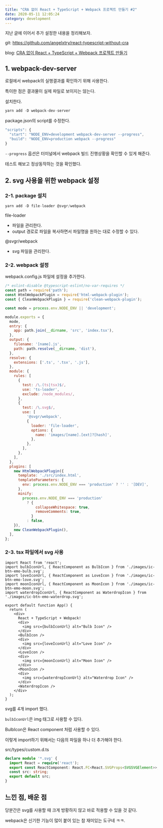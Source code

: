 ```yaml
---
title: "CRA 없이 React + TypeScript + Webpack 프로젝트 만들기 #2"
date: 2020-05-11 12:05:24
category: development
---
```


지난 글에 이어서 추가 설정한 내용을 정리해보자.

git: <https://github.com/angelxtry/react-typescript-without-cra>

blog: [CRA 없이 React + TypeScript + Webpack 프로젝트 만들기](https://blog.doitreviews.com/development/2020-05-07-react-typescript-webpack/)

## 1. webpack-dev-server

로컬에서 webpack의 실행결과를 확인하기 위해 사용한다.

특이한 점은 결과물이 실제 파일로 보이지는 않는다.

설치한다.

```js
yarn add -D webpack-dev-server
```

package.json의 script를 수정한다.

```js
"scripts": {
  "start": "NODE_ENV=development webpack-dev-server --progress",
  "build": "NODE_ENV=production webpack --progress"
}
```

`--progress` 옵션은 터미널에서 webpack 빌드 진행상황을 확인할 수 있게 해준다.

테스트 해보고 정상동작하는 것을 확인했다.

## 2. svg 사용을 위한 webpack 설정

### 2-1. package 설치

```js
yarn add -D file-loader @svgr/webpack
```

file-loader

- 파일을 관리한다.
- output 경로로 파일을 복사하면서 파일명을 원하는 대로 수정할 수 있다.

@svgr/webpack

- svg 파일을 관리한다.

### 2-2. webpack 설정

webpack.config.js 파일에 설정을 추가한다.

```js
/* eslint-disable @typescript-eslint/no-var-requires */
const path = require('path');
const HtmlWebpackPlugin = require('html-webpack-plugin');
const { CleanWebpackPlugin } = require('clean-webpack-plugin');

const mode = process.env.NODE_ENV || 'development';

module.exports = {
  mode,
  entry: {
    app: path.join(__dirname, 'src', 'index.tsx'),
  },
  output: {
    filename: '[name].js',
    path: path.resolve(__dirname, 'dist'),
  },
  resolve: {
    extensions: ['.ts', '.tsx', '.js'],
  },
  module: {
    rules: [
      {
        test: /\.(ts|tsx)$/,
        use: 'ts-loader',
        exclude: /node_modules/,
      },
      {
        test: /\.svg$/,
        use: [
          '@svgr/webpack',
          {
            loader: 'file-loader',
            options: {
              name: 'images/[name].[ext]?[hash]',
            },
          },
        ],
      },
    ],
  },
  plugins: [
    new HtmlWebpackPlugin({
      template: './src/index.html',
      templateParameters: {
        env: process.env.NODE_ENV === 'production' ? '' : '[DEV]',
      },
      minify:
        process.env.NODE_ENV === 'production'
          ? {
              collapseWhitespace: true,
              removeComments: true,
            }
          : false,
    }),
    new CleanWebpackPlugin(),
  ],
};
```

### 2-3. tsx 파일에서 svg 사용

```tsx
import React from 'react';
import bulbIconUrl, { ReactComponent as BulbIcon } from './images/ic-btn-emo-bulb.svg';
import loveIconUrl, { ReactComponent as LoveIcon } from './images/ic-btn-emo-love.svg';
import moonIconUrl, { ReactComponent as MoonIcon } from './images/ic-btn-emo-moon.svg';
import waterdropIconUrl, { ReactComponent as WaterdropIcon } from './images/ic-btn-emo-waterdrop.svg';

export default function App() {
  return (
    <div>
      React + TypeScript + Webpack!
      <div>
        <img src={bulbIconUrl} alt="Bulb Icon" />
      </div>
      <BulbIcon />
      <div>
        <img src={loveIconUrl} alt="Love Icon" />
      </div>
      <LoveIcon />
      <div>
        <img src={moonIconUrl} alt="Moon Icon" />
      </div>
      <MoonIcon />
      <div>
        <img src={waterdropIconUrl} alt="Waterdrop Icon" />
      </div>
      <WaterdropIcon />
    </div>
  );
}
```

svg를 4개 import 했다.

`bulbIconUrl`은 img 태그로 사용할 수 있다.

BulbIcon은 React component 처럼 사용할 수 있다.

이렇게 import하기 위해서는 다음의 파일을 하나 더 추가해야 한다.

src/types/custom.d.ts

```ts
declare module '*.svg' {
  import React = require('react');
  export const ReactComponent: React.FC<React.SVGProps<SVGSVGElement>>;
  const src: string;
  export default src;
}
```

## 느낀 점, 배운 점

당분간은 svg를 사용할 때 크게 방황하지 않고 바로 적용할 수 있을 것 같다.

webpack은 신기한 기능이 많이 붙어 있는 참 재미있는 도구네 ㅋㅋ.

